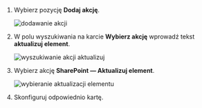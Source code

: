 1. Wybierz pozycję **Dodaj akcję**.
   
    ![dodawanie akcji](includes/media/modern-approvals/add-update-item-action.png)
2. W polu wyszukiwania na karcie **Wybierz akcję** wprowadź tekst **aktualizuj element**.
   
    ![wyszukiwanie akcji aktualizuj](includes/media/modern-approvals/search-update-item-rejected.png)
3. Wybierz akcję **SharePoint — Aktualizuj element**.
   
    ![wybieranie aktualizacji elementu](includes/media/modern-approvals/select-update-item-no.png)
4. Skonfiguruj odpowiednio kartę.


